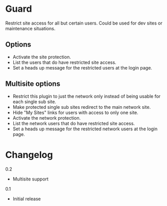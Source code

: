 Guard
=====

Restrict site access for all but certain users. Could be used for dev sites or maintenance situations.

## Options

* Activate the site protection.
* List the users that do have restricted site access.
* Set a heads up message for the restricted users at the login page.

## Multisite options

* Restrict this plugin to just the network only instead of being usable for each single sub site.
* Make protected single sub sites redirect to the main network site.
* Hide "My Sites" links for users with access to only one site.
* Activate the network protection.
* List the network users that do have restricted site access.
* Set a heads up message for the restricted network users at the login page.

# Changelog

0.2
* Multisite support

0.1 
* Initial release